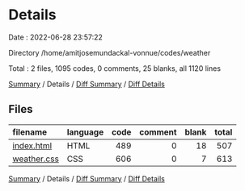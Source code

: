 # Details

Date : 2022-06-28 23:57:22

Directory /home/amitjosemundackal-vonnue/codes/weather

Total : 2 files,  1095 codes, 0 comments, 25 blanks, all 1120 lines

[Summary](results.md) / Details / [Diff Summary](diff.md) / [Diff Details](diff-details.md)

## Files
| filename | language | code | comment | blank | total |
| :--- | :--- | ---: | ---: | ---: | ---: |
| [index.html](/index.html) | HTML | 489 | 0 | 18 | 507 |
| [weather.css](/weather.css) | CSS | 606 | 0 | 7 | 613 |

[Summary](results.md) / Details / [Diff Summary](diff.md) / [Diff Details](diff-details.md)